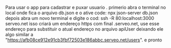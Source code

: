 Para usar o app para cadastrar e puxar usuario .
primerio abra o terminal no local onde fica o arquivo db.json e o ative code: npx json-server db.json
depois abra um novo terminal e digite o cod:  ssh -R 80:localhost:3000 serveo.net
isso criará um endereço https com final .serveo.net,  use esse endereço para substituir o atual endereço no arquivo 
apiUser deixando ele algo similar a "https://afb08ce912e91cb3fbf72503e186abbc.serveo.net/users".
e pronto
